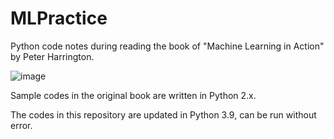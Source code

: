 # MLPractice
Python code notes during reading the book of "Machine Learning in Action" by Peter Harrington.



![image](https://user-images.githubusercontent.com/13554041/158934070-b9ebeb0d-cbb4-4734-8495-666f0967ccdf.png)


Sample codes in the original book are written in Python 2.x.

The codes in this repository are updated in Python 3.9, can be run without error.
